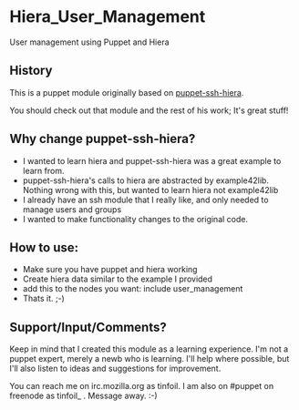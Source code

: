 # Hiera_User_Management
User management using Puppet and Hiera

## History 
This is a puppet module originally based on [puppet-ssh-hiera](https://github.com/credativ/puppet-ssh-hiera).

You should check out that module and the rest of his work; It's great stuff!

## Why change puppet-ssh-hiera?

* I wanted to learn hiera and puppet-ssh-hiera was a great example to learn from.
* puppet-ssh-hiera's calls to hiera are abstracted by example42lib. Nothing wrong with this, but wanted to learn hiera not example42lib
* I already have an ssh module that I really like, and only needed to manage users and groups
* I wanted to make functionality changes to the original code.

## How to use:

* Make sure you have puppet and hiera working
* Create hiera data similar to the example I provided
* add this to the nodes you want:  include user_management
* Thats it.  ;-)

## Support/Input/Comments?

Keep in mind that I created this module as a learning experience.  I'm not a puppet expert, merely a newb who is learning.  I'll help where possible, but I'll also listen to ideas and suggestions for improvement.

You can reach me on irc.mozilla.org as tinfoil.  I am also on #puppet on freenode as tinfoil_ .  Message away.  :-)

